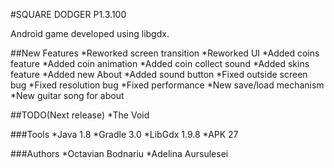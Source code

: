 #SQUARE DODGER P1.3.100

Android game developed using libgdx. 

##New Features
*Reworked screen transition
*Reworked UI
*Added coins feature
*Added coin animation
*Added coin collect sound
*Added skins feature
*Added new About
*Added sound button
*Fixed outside screen bug
*Fixed resolution bug
*Fixed performance
*New save/load mechanism
*New guitar song for about

##TODO(Next release)
*The Void

###Tools
*Java 1.8
*Gradle 3.0
*LibGdx 1.9.8
*APK 27

###Authors
*Octavian Bodnariu
*Adelina Aursulesei

